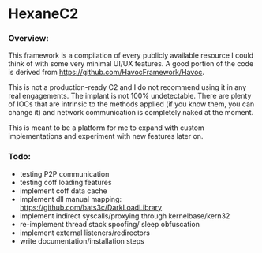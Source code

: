 # HexaneC2
### Overview:
This framework is a compilation of every publicly available resource I could think of with some very minimal UI/UX features. A good portion of the code is derived from https://github.com/HavocFramework/Havoc.

This is not a production-ready C2 and I do not recommend using it in any real engagements. The implant is not 100% undetectable. There are plenty of IOCs that are intrinsic to the methods applied (if you know them, you can change it) and network communication is completely naked at the moment.

This is meant to be a platform for me to expand with custom implementations and experiment with new features later on.

### Todo:
- testing P2P communication
- testing coff loading features
- implement coff data cache
- implement dll manual mapping: https://github.com/bats3c/DarkLoadLibrary
- implement indirect syscalls/proxying through kernelbase/kern32
- re-implement thread stack spoofing/ sleep obfuscation
- implement external listeners/redirectors
- write documentation/installation steps
